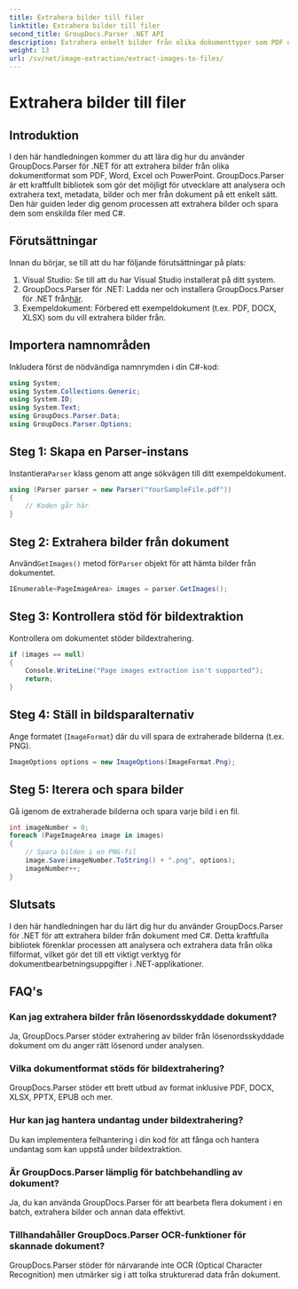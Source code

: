 ```yaml
---
title: Extrahera bilder till filer
linktitle: Extrahera bilder till filer
second_title: GroupDocs.Parser .NET API
description: Extrahera enkelt bilder från olika dokumenttyper som PDF och DOCX med GroupDocs.Parser för .NET. Förenkla dina dokumentanalysuppgifter.
weight: 13
url: /sv/net/image-extraction/extract-images-to-files/
---
```


# Extrahera bilder till filer

## Introduktion
I den här handledningen kommer du att lära dig hur du använder GroupDocs.Parser för .NET för att extrahera bilder från olika dokumentformat som PDF, Word, Excel och PowerPoint. GroupDocs.Parser är ett kraftfullt bibliotek som gör det möjligt för utvecklare att analysera och extrahera text, metadata, bilder och mer från dokument på ett enkelt sätt. Den här guiden leder dig genom processen att extrahera bilder och spara dem som enskilda filer med C#.
## Förutsättningar
Innan du börjar, se till att du har följande förutsättningar på plats:
1. Visual Studio: Se till att du har Visual Studio installerat på ditt system.
2.  GroupDocs.Parser för .NET: Ladda ner och installera GroupDocs.Parser för .NET från[här](https://releases.groupdocs.com/parser/net/).
3. Exempeldokument: Förbered ett exempeldokument (t.ex. PDF, DOCX, XLSX) som du vill extrahera bilder från.

## Importera namnområden
Inkludera först de nödvändiga namnrymden i din C#-kod:
```csharp
using System;
using System.Collections.Generic;
using System.IO;
using System.Text;
using GroupDocs.Parser.Data;
using GroupDocs.Parser.Options;
```
## Steg 1: Skapa en Parser-instans
 Instantiera`Parser` klass genom att ange sökvägen till ditt exempeldokument.
```csharp
using (Parser parser = new Parser("YourSampleFile.pdf"))
{
    // Koden går här
}
```
## Steg 2: Extrahera bilder från dokument
 Använd`GetImages()` metod för`Parser` objekt för att hämta bilder från dokumentet.
```csharp
IEnumerable<PageImageArea> images = parser.GetImages();
```
## Steg 3: Kontrollera stöd för bildextraktion
Kontrollera om dokumentet stöder bildextrahering.
```csharp
if (images == null)
{
    Console.WriteLine("Page images extraction isn't supported");
    return;
}
```
## Steg 4: Ställ in bildsparalternativ
Ange formatet (`ImageFormat`) där du vill spara de extraherade bilderna (t.ex. PNG).
```csharp
ImageOptions options = new ImageOptions(ImageFormat.Png);
```
## Steg 5: Iterera och spara bilder
Gå igenom de extraherade bilderna och spara varje bild i en fil.
```csharp
int imageNumber = 0;
foreach (PageImageArea image in images)
{
    // Spara bilden i en PNG-fil
    image.Save(imageNumber.ToString() + ".png", options);
    imageNumber++;
}
```

## Slutsats
I den här handledningen har du lärt dig hur du använder GroupDocs.Parser för .NET för att extrahera bilder från dokument med C#. Detta kraftfulla bibliotek förenklar processen att analysera och extrahera data från olika filformat, vilket gör det till ett viktigt verktyg för dokumentbearbetningsuppgifter i .NET-applikationer.

## FAQ's
### Kan jag extrahera bilder från lösenordsskyddade dokument?
Ja, GroupDocs.Parser stöder extrahering av bilder från lösenordsskyddade dokument om du anger rätt lösenord under analysen.
### Vilka dokumentformat stöds för bildextrahering?
GroupDocs.Parser stöder ett brett utbud av format inklusive PDF, DOCX, XLSX, PPTX, EPUB och mer.
### Hur kan jag hantera undantag under bildextrahering?
Du kan implementera felhantering i din kod för att fånga och hantera undantag som kan uppstå under bildextraktion.
### Är GroupDocs.Parser lämplig för batchbehandling av dokument?
Ja, du kan använda GroupDocs.Parser för att bearbeta flera dokument i en batch, extrahera bilder och annan data effektivt.
### Tillhandahåller GroupDocs.Parser OCR-funktioner för skannade dokument?
GroupDocs.Parser stöder för närvarande inte OCR (Optical Character Recognition) men utmärker sig i att tolka strukturerad data från dokument.